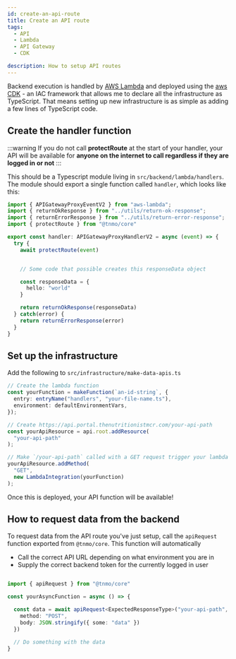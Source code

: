 ```yaml
---
id: create-an-api-route
title: Create an API route
tags:
  - API
  - Lambda
  - API Gateway
  - CDK

description: How to setup API routes
---
```


Backend execution is handled by [AWS Lambda](https://aws.amazon.com/lambda/) and deployed using the [aws CDK](https://aws.amazon.com/cdk/) - an IAC framework that allows me to declare all the infrastructure as TypeScript. That means setting up new infrastructure is as simple as adding a few lines of TypeScript code.

## Create the handler function

:::warning
If you do not call **protectRoute** at the start of your handler, your API will be available for **anyone on the internet to call regardless if they are logged in or not**
:::

This should be a Typescript module living in `src/backend/lambda/handlers`. The module should export a single function called `handler`, which looks like this:

```TypeScript
import { APIGatewayProxyEventV2 } from "aws-lambda";
import { returnOkResponse } from "../utils/return-ok-response";
import { returnErrorResponse } from "../utils/return-error-response";
import { protectRoute } from "@tnmo/core"

export const handler: APIGatewayProxyHandlerV2 = async (event) => {
  try {
    await protectRoute(event)


    // Some code that possible creates this responseData object

    const responseData = {
      hello: "world"
    }

    return returnOkResponse(responseData)
  } catch(error) {
    return returnErrorResponse(error)
  }
}
```

## Set up the infrastructure

Add the following to `src/infrastructure/make-data-apis.ts`

```TypeScript
// Create the lambda function
const yourFunction = makeFunction(`an-id-string`, {
  entry: entryName("handlers", "your-file-name.ts"),
  environment: defaultEnvironmentVars,
});

// Create https://api.portal.thenutritionistmcr.com/your-api-path
const yourApiResource = api.root.addResource(
  "your-api-path"
);

// Make `/your-api-path` called with a GET request trigger your lambda function
yourApiResource.addMethod(
  "GET",
  new LambdaIntegration(yourFunction)
);
```

Once this is deployed, your API function will be available!

## How to request data from the backend

To request data from the API route you've just setup, call the `apiRequest` function exported from `@tnmo/core`. This function will automatically

- Call the correct API URL depending on what environment you are in
- Supply the correct backend token for the currently logged in user

```TypeScript

import { apiRequest } from "@tnmo/core"

const yourAsyncFunction = async () => {

  const data = await apiRequest<ExpectedResponseType>("your-api-path", {
    method: "POST",
    body: JSON.stringify({ some: "data" })
  })

  // Do something with the data
}

```
